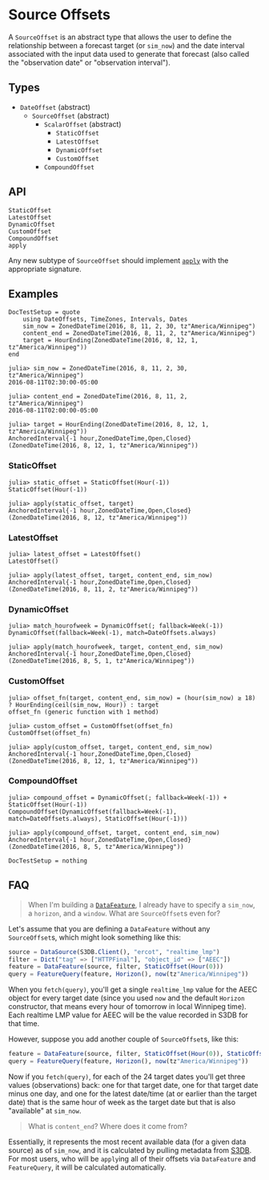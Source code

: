# Source Offsets

A `SourceOffset` is an abstract type that allows the user to define the relationship
between a forecast target (or `sim_now`) and the date interval associated with the input
data used to generate that forecast (also called the "observation date" or "observation
interval").

## Types

* `DateOffset` (abstract)
    * `SourceOffset` (abstract)
        * `ScalarOffset` (abstract)
            * `StaticOffset`
            * `LatestOffset`
            * `DynamicOffset`
            * `CustomOffset`
        * `CompoundOffset`

## API

```@docs
StaticOffset
LatestOffset
DynamicOffset
CustomOffset
CompoundOffset
apply
```

Any new subtype of `SourceOffset` should implement [`apply`](@ref) with the appropriate
signature.

## Examples

```@meta
DocTestSetup = quote
    using DateOffsets, TimeZones, Intervals, Dates
    sim_now = ZonedDateTime(2016, 8, 11, 2, 30, tz"America/Winnipeg")
    content_end = ZonedDateTime(2016, 8, 11, 2, tz"America/Winnipeg")
    target = HourEnding(ZonedDateTime(2016, 8, 12, 1, tz"America/Winnipeg"))
end
```

```jldoctest
julia> sim_now = ZonedDateTime(2016, 8, 11, 2, 30, tz"America/Winnipeg")
2016-08-11T02:30:00-05:00

julia> content_end = ZonedDateTime(2016, 8, 11, 2, tz"America/Winnipeg")
2016-08-11T02:00:00-05:00

julia> target = HourEnding(ZonedDateTime(2016, 8, 12, 1, tz"America/Winnipeg"))
AnchoredInterval{-1 hour,ZonedDateTime,Open,Closed}(ZonedDateTime(2016, 8, 12, 1, tz"America/Winnipeg"))
```

### StaticOffset

```jldoctest
julia> static_offset = StaticOffset(Hour(-1))
StaticOffset(Hour(-1))

julia> apply(static_offset, target)
AnchoredInterval{-1 hour,ZonedDateTime,Open,Closed}(ZonedDateTime(2016, 8, 12, tz"America/Winnipeg"))
```

### LatestOffset

```jldoctest
julia> latest_offset = LatestOffset()
LatestOffset()

julia> apply(latest_offset, target, content_end, sim_now)
AnchoredInterval{-1 hour,ZonedDateTime,Open,Closed}(ZonedDateTime(2016, 8, 11, 2, tz"America/Winnipeg"))
```

### DynamicOffset

```jldoctest
julia> match_hourofweek = DynamicOffset(; fallback=Week(-1))
DynamicOffset(fallback=Week(-1), match=DateOffsets.always)

julia> apply(match_hourofweek, target, content_end, sim_now)
AnchoredInterval{-1 hour,ZonedDateTime,Open,Closed}(ZonedDateTime(2016, 8, 5, 1, tz"America/Winnipeg"))
```

### CustomOffset

```jldoctest
julia> offset_fn(target, content_end, sim_now) = (hour(sim_now) ≥ 18) ? HourEnding(ceil(sim_now, Hour)) : target
offset_fn (generic function with 1 method)

julia> custom_offset = CustomOffset(offset_fn)
CustomOffset(offset_fn)

julia> apply(custom_offset, target, content_end, sim_now)
AnchoredInterval{-1 hour,ZonedDateTime,Open,Closed}(ZonedDateTime(2016, 8, 12, 1, tz"America/Winnipeg"))
```

### CompoundOffset

```jldoctest
julia> compound_offset = DynamicOffset(; fallback=Week(-1)) + StaticOffset(Hour(-1))
CompoundOffset(DynamicOffset(fallback=Week(-1), match=DateOffsets.always), StaticOffset(Hour(-1)))

julia> apply(compound_offset, target, content_end, sim_now)
AnchoredInterval{-1 hour,ZonedDateTime,Open,Closed}(ZonedDateTime(2016, 8, 5, tz"America/Winnipeg"))
```

```@meta
DocTestSetup = nothing
```

## FAQ

> When I'm building a [`DataFeature`](https://doc.invenia.ca/invenia/DataFeatures.jl/master/types.html),
> I already have to specify a `sim_now`, a `horizon`, and a `window`. What are
> `SourceOffset`s even for?

Let's assume that you are defining a `DataFeature` without any `SourceOffset`s,
which might look something like this:

```julia
source = DataSource(S3DB.Client(), "ercot", "realtime_lmp")
filter = Dict("tag" => ["HTTPFinal"], "object_id" => ["AEEC"])
feature = DataFeature(source, filter, StaticOffset(Hour(0)))
query = FeatureQuery(feature, Horizon(), now(tz"America/Winnipeg"))
```

When you `fetch(query)`, you'll get a single `realtime_lmp` value for the AEEC object for
every target date (since you used `now` and the default `Horizon` constructor, that means
every hour of tomorrow in local Winnipeg time). Each realtime LMP value for AEEC will be
the value recorded in S3DB for that time.

However, suppose you add another couple of `SourceOffset`s, like this:

```julia
feature = DataFeature(source, filter, StaticOffset(Hour(0)), StaticOffset(Day(-1)), DynamicOffset(fallback=Week(-1)))
query = FeatureQuery(feature, Horizon(), now(tz"America/Winnipeg"))
```

Now if you `fetch(query)`, for each of the 24 target dates you'll get three values
(observations) back: one for that target date, one for that target date minus one day, and
one for the latest date/time (at or earlier than the target date) that is the same hour of
week as the target date but that is also "available" at `sim_now`.

> What is `content_end`? Where does it come from?

Essentially, it represents the most recent available data (for a given data source) as of
`sim_now`, and it is calculated by pulling metadata from [S3DB](https://gitlab.invenia.ca/invenia/S3DB.jl).
For most users, who will be `apply`ing all of their offsets via `DataFeature` and
`FeatureQuery`, it will be calculated automatically.
